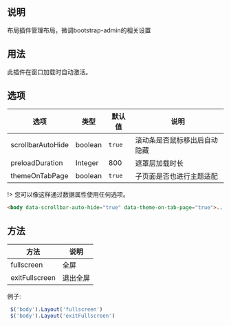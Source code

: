 ## 说明

布局插件管理布局，微调bootstrap-admin的相关设置



## 用法

此插件在窗口加载时自动激活。



## 选项

| 选项 | 类型 | 默认值 | 说明 |
|--|--|--|--|
|scrollbarAutoHide |boolean | `true` | 滚动条是否鼠标移出后自动隐藏 |
|preloadDuration |Integer | 800 | 遮罩层加载时长 |
|themeOnTabPage |boolean | `true`  | 子页面是否也进行主题适配 |

!> 您可以像这样通过数据属性使用任何选项。

```html
<body data-scrollbar-auto-hide="true" data-theme-on-tab-page="true">...</body>>
```


## 方法

| 方法 |  说明 |
|--|--|
|fullscreen  | 全屏 |
|exitFullscreen  | 退出全屏 |


例子:

```javascript
 $('body').Layout('fullscreen')
 $('body').Layout('exitFullscreen')
```

